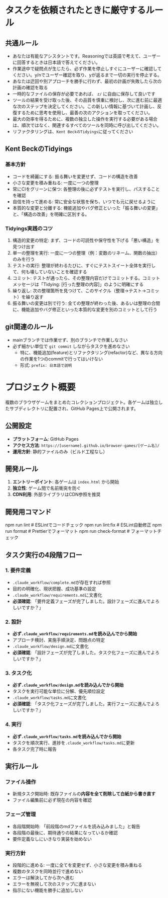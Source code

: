 # タスクを依頼されたときに厳守するルール
## 共通ルール
- あなたは有能なアシスタントです。Reasoningでは英語で考えて、ユーザーに回答するときは日本語で答えてください。
- 作業途中で疑問点が生じたら、必ず作業を停止しすぐにユーザーに確認してください。y/nでユーザー確認を取り、yが返るまで一切の実行を停止する。
- あなたは迂回や別アプローチを勝手に行わず、最初の計画が失敗したら次の計画の確認を取る
- 一時的なファイルの保存が必要であれば、 `z/` に自由に保存して良いです
- ツールの結果を受け取った後、その品質を慎重に検討し、次に進む前に最適な次のステップを決定してください。この新しい情報に基づいて計画し、反復するために思考を使用し、最善の次のアクションを取ってください。
- 最大の効率を得るために、複数の独立した操作を実行する必要がある場合は、順次ではなく、関連するすべてのツールを同時に呼び出してください。
- リファクタリングは、`Kent BeckのTidyings`に従ってください

## Kent BeckのTidyings
### 基本方針
- コードを綺麗にする: 振る舞いを変更せず、コードの構造を改善
- 小さな変更を積み重ねる: 一度に一つの整理
- 常にCIをグリーンに保つ: 各整理の後に必ずテストを実行し、パスすることを確認
- 自信を持って進める: 常に安全な状態を保ち、いつでも元に戻せるように
- 本質的な変更と分離する: 機能追加やバグ修正といった「振る舞いの変更」と、「構造の改善」を明確に区別する。

### Tidyings実践のコツ
1. 構造的変更の特定: まず、コードの可読性や保守性を下げる「悪い構造」を見つけ出す
2. 単一の整理を実行: 一度に一つの整理（例：変数のリネーム、関数の抽出）のみを行う
3. テストの実行: 整理が終わるたびに、すぐにテストスイート全体を実行して、何も壊していないことを確認する
4. コミット: テストが通ったら、その整理内容だけでコミットする。コミットメッセージは「Tidying: [行った整理の内容]」のように明確にする
5. 繰り返し: 次の整理箇所を見つけて、このサイクル（整理→テスト→コミット）を繰り返す
6. 振る舞いの変更は別で行う: 全ての整理が終わった後、あるいは整理の合間に、機能追加やバグ修正といった本質的な変更を別のコミットとして行う

## git関連のルール
- mainブランチでは作業せず、別のブランチで作業しなさい
- 必ず細かい単位で `git commit` しながらタスクを進めなさい
  - 特に、機能追加(feature)とリファクタリング(refactor)など、異なる方向の作業を1つのcommitで行ってはいけない
  - 形式: `prefix: 日本語で説明`

# プロジェクト概要
複数のブラウザゲームをまとめたコレクションプロジェクト。各ゲームは独立したサブディレクトリに配置され、GitHub Pages上で公開されます。

## 公開設定
- **プラットフォーム**: GitHub Pages
- **アクセス方法**: `https://[username].github.io/browser-games/[ゲーム名]/`
- **運用方針**: 静的ファイルのみ（ビルド工程なし）

## 開発ルール
1. **エントリーポイント**: 各ゲームは `index.html` から開始
2. **独立性**: ゲーム間で名前衝突を防ぐ
3. **CDN利用**: 外部ライブラリはCDN参照を推奨

## 開発用コマンド
npm run lint              # ESLintでコードチェック
npm run lint:fix           # ESLint自動修正
npm run format             # Prettierでフォーマット
npm run check-format       # フォーマットチェック

## タスク実行の4段階フロー

### 1. 要件定義
- `.claude_workflow/complete.md`が存在すれば参照
- 目的の明確化、現状把握、成功基準の設定
- `.claude_workflow/requirements.md`に文書化
- **必須確認**: 「要件定義フェーズが完了しました。設計フェーズに進んでよろしいですか？」

### 2. 設計
- **必ず`.claude_workflow/requirements.md`を読み込んでから開始**
- アプローチ検討、実施手順決定、問題点の特定
- `.claude_workflow/design.md`に文書化
- **必須確認**: 「設計フェーズが完了しました。タスク化フェーズに進んでよろしいですか？」

### 3. タスク化
- **必ず`.claude_workflow/design.md`を読み込んでから開始**
- タスクを実行可能な単位に分解、優先順位設定
- `.claude_workflow/tasks.md`に文書化
- **必須確認**: 「タスク化フェーズが完了しました。実行フェーズに進んでよろしいですか？」

### 4. 実行
- **必ず`.claude_workflow/tasks.md`を読み込んでから開始**
- タスクを順次実行、進捗を`.claude_workflow/tasks.md`に更新
- 各タスク完了時に報告

## 実行ルール
### ファイル操作
- 新規タスク開始時: 既存ファイルの**内容を全て削除して白紙から書き直す**
- ファイル編集前に必ず現在の内容を確認

### フェーズ管理
- 各段階開始時: 「前段階のmdファイルを読み込みました」と報告
- 各段階の最後に、期待通りの結果になっているか確認
- 要件定義なしにいきなり実装を始めない

### 実行方針
- 段階的に進める: 一度に全てを変更せず、小さな変更を積み重ねる
- 複数のタスクを同時並行で進めない
- エラーは解決してから次へ進む
- エラーを無視して次のステップに進まない
- 指示にない機能を勝手に追加しない
